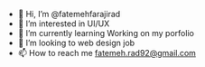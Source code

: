 - 👋 Hi, I’m @fatemehfarajirad
- 👀 I’m interested in UI/UX
- 🌱 I’m currently learning Working on my porfolio
- 💞️ I’m looking to web design job
- 📫 How to reach me fatemeh.rad92@gmail.com

<!---
fatemehfarajirad/fatemehfarajirad is a ✨ special ✨ repository because its `README.md` (this file) appears on your GitHub profile.
You can click the Preview link to take a look at your changes.
--->
